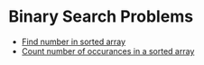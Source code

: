 # Binary Search Problems

* [Find number in sorted array](./src/BinarySearchProblems/FindNumberInSortedArray)
* [Count number of occurances in a sorted array](./src/BinarySearchProblems/CountNumberOfOccurrencesInSortedArray.cs)
